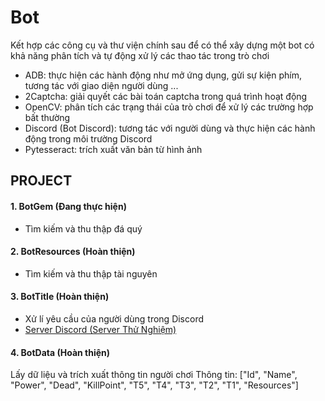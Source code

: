 # Bot
Kết hợp các công cụ và thư viện chính sau để có thể xây dựng một bot có khả năng phân tích và tự động xử lý các thao tác trong trò chơi

- ADB: thực hiện các hành động như mở ứng dụng, gửi sự kiện phím, tương tác với giao diện người dùng ...
- 2Captcha: giải quyết các bài toán captcha trong quá trình hoạt động
- OpenCV: phân tích các trạng thái của trò chơi để xử lý các trường hợp bất thường
- Discord (Bot Discord): tương tác với người dùng và thực hiện các hành động trong môi trường Discord
- Pytesseract: trích xuất văn bản từ hình ảnh

## PROJECT
#### 1. BotGem (Đang thực hiện)
* Tìm kiếm và thu thập đá quý
  
#### 2. BotResources (Hoàn thiện)
* Tìm kiếm và thu thập tài nguyên
  
#### 3. BotTitle (Hoàn thiện)
* Xử lí yêu cầu của người dùng trong Discord
* [Server Discord (Server Thử Nghiệm)](https://discord.gg/Pa8xq74n)

#### 4. BotData (Hoàn thiện)
Lấy dữ liệu và trích xuất thông tin người chơi
Thông tin: ["Id", "Name", "Power", "Dead", "KillPoint", "T5", "T4", "T3", "T2", "T1", "Resources"]

